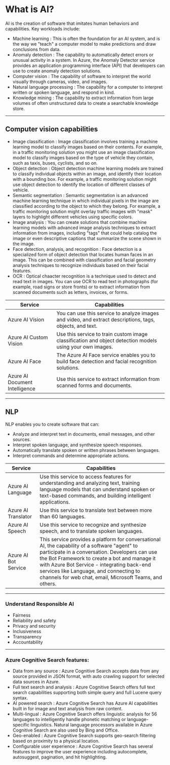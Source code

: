 # What is AI?

AI is the creation of software that imitates human behaviors and capabilities. Key workloads include:

- Machine learning
: This is often the foundation for an AI system, and is the way we "teach" a computer model to make predictions and draw conclusions from data.
- Anomaly detection
: The capability to automatically detect errors or unusual activity in a system.
In Azure, the Anomaly Detector service provides an application programming interface (API) that developers can use to create anomaly detection solutions.
- Computer vision
: The capability of software to interpret the world visually through cameras, video, and images.
- Natural language processing
: The capability for a computer to interpret written or spoken language, and respond in kind.
- Knowledge mining
: The capability to extract information from large volumes of often unstructured data to create a searchable knowledge store. 

---
## Computer vision capabilities
- Image classification 
: Image classification involves training a machine learning model to classify images based on their contents. For example, in a traffic monitoring solution you might use an image classification model to classify images based on the type of vehicle they contain, such as taxis, buses, cyclists, and so on.
- Object detection 
: Object detection machine learning models are trained to classify individual objects within an image, and identify their location with a bounding box. For example, a traffic monitoring solution might use object detection to identify the location of different classes of vehicle.
- Semantic segmentation 
: Semantic segmentation is an advanced machine learning technique in which individual pixels in the image are classified according to the object to which they belong. For example, a traffic monitoring solution might overlay traffic images with "mask" layers to highlight different vehicles using specific colors.
- Image analysis
: You can create solutions that combine machine learning models with advanced image analysis techniques to extract information from images, including "tags" that could help catalog the image or even descriptive captions that summarize the scene shown in the image.
- Face detection, analysis, and recognition
: Face detection is a specialized form of object detection that locates human faces in an image. This can be combined with classification and facial geometry analysis techniques to recognize individuals based on their facial features.
- OCR
: Optical chaacter recognition is a technique used to detect and read text in images. You can use OCR to read text in photographs (for example, road signs or store fronts) or to extract information from scanned documents such as letters, invoices, or forms.

|Service|Capabilities|
|-|-|
|Azure AI Vision|You can use this service to analyze images and video, and extract descriptions, tags, objects, and text.|
|Azure AI Custom Vision|Use this service to train custom image classification and object detection models using your own images.|
|Azure AI Face|The Azure AI Face service enables you to build face detection and facial recognition solutions.|
|Azure AI Document Intelligence|Use this service to extract information from scanned forms and documents.|

---
## NLP
NLP enables you to create software that can:
- Analyze and interpret text in documents, email messages, and other sources.
- Interpret spoken language, and synthesize speech responses.
- Automatically translate spoken or written phrases between languages.
- Interpret commands and determine appropriate actions.

|Service|Capabilities|
|-|-|
|Azure AI Language|Use this service to access features for understanding and analyzing text, training language models that can understand spoken or text-based commands, and building intelligent applications.|
|Azure AI Translator|Use this service to translate text between more than 60 languages.|
|Azure AI Speech|Use this service to recognize and synthesize speech, and to translate spoken languages.|
|Azure AI Bot Service|This service provides a platform for conversational AI, the capability of a software "agent" to participate in a conversation. Developers can use the Bot Framework to create a bot and manage it with Azure Bot Service - integrating back-end services like Language, and connecting to channels for web chat, email, Microsoft Teams, and others.|

---
### Understand Responsible AI
- Fairness
- Reliability and safety
- Privacy and security
- Inclusiveness
- Transparency
- Accountability

---
### Azure Cognitive Search features:

- Data from any source
: Azure Cognitive Search accepts data from any source provided in JSON format, with auto crawling support for selected data sources in Azure.
- Full text search and analysis
: Azure Cognitive Search offers full text search capabilities supporting both simple query and full Lucene query syntax.
- AI powered search
: Azure Cognitive Search has Azure AI capabilities built in for image and text analysis from raw content.
- Multi-lingual
: Azure Cognitive Search offers linguistic analysis for 56 languages to intelligently handle phonetic matching or language-specific linguistics. Natural language processors available in Azure Cognitive Search are also used by Bing and Office.
- Geo-enabled
: Azure Cognitive Search supports geo-search filtering based on proximity to a physical location.
- Configurable user experience
: Azure Cognitive Search has several features to improve the user experience including autocomplete, autosuggest, pagination, and hit highlighting.